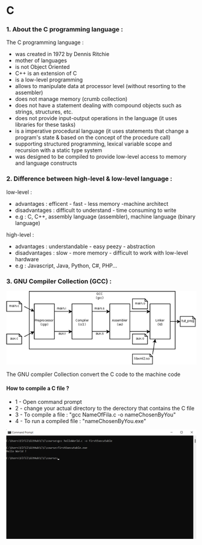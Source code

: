 # C

### 1. About the C programming language :

The C programming language :
- was created in 1972 by Dennis Ritchie
- mother of languages
- is not Object Oriented
- C++ is an extension of C
- is a low-level programming
- allows to manipulate data at processor level (without resorting to the assembler)
- does not manage memory (crumb collection)
- does not have a statement dealing with compound objects such as strings, structures, etc.
- does not provide input-output operations in the language (it uses libraries for these tasks)
- is a imperative procedural language (it uses statements that change a program's state & based on the concept of the procedure call)
- supporting structured programming, lexical variable scope and recursion with a static type system
- was designed to be compiled to provide low-level access to memory and language constructs


### 2. Difference between high-level & low-level language :

low-level :
- advantages : efficent - fast - less memory -machine architect 
- disadvantages : difficult to understand - time consuming to write
- e.g : C, C++, assembly language (assembler), machine language (binary language) 

high-level :
- advantages : understandable - easy peezy - abstraction
- disadvantages : slow - more memory - difficult to work with low-level hardware
- e.g : Javascript, Java, Python, C#, PHP...


### 3. GNU Compiler Collection (GCC) : 

![GCC](images/GCC.png)

The GNU compiler Collection convert the C code to the machine code

#### How to compile a C file ?
- 1 - Open command prompt 
- 2 - change your actual directory to the derectory that contains the C file 
- 3 - To compile a file : "gcc NameOfFila.c -o nameChosenByYou"
- 4 - To run a compiled file : "nameChosenByYou.exe" 

![command prompt](images/commandPrompt1.png)








